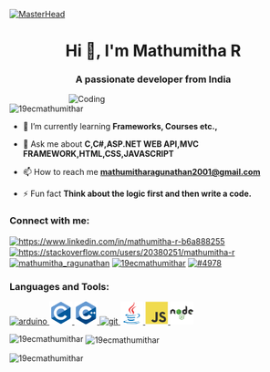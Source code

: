 [![MasterHead](https://mir-s3-cdn-cf.behance.net/project_modules/max_1200/79731568097599.5b50bca477735.jpg)](https://19ecmathumithar.io)
<h1 align="center">Hi 👋, I'm Mathumitha R</h1>
<h3 align="center">A passionate developer from India</h3>
<img align="right" alt="Coding" width="400" src="https://media.giphy.com/media/qgQUggAC3Pfv687qPC/giphy.gif">

<p align="left"> <img src="https://komarev.com/ghpvc/?username=19ecmathumithar&label=Profile%20views&color=0e75b6&style=flat" alt="19ecmathumithar" /> </p>



- 🌱 I’m currently learning **Frameworks, Courses etc.,**

- 💬 Ask me about **C,C#,ASP.NET WEB API,MVC FRAMEWORK,HTML,CSS,JAVASCRIPT**

- 📫 How to reach me **mathumitharagunathan2001@gmail.com**   

- ⚡ Fun fact **Think about the logic first and then write a code.**

<h3 align="left">Connect with me:</h3>
<p align="left">
<a href="https://linkedin.com/in/mathumitha-r-b6a888255/" target="blank"><img align="center" src="https://raw.githubusercontent.com/rahuldkjain/github-profile-readme-generator/master/src/images/icons/Social/linked-in-alt.svg" alt="https://www.linkedin.com/in/mathumitha-r-b6a888255" height="30" width="40" /></a>
<a href="https://stackoverflow.com/users/20380251/mathumitha-r" target="blank"><img align="center" src="https://raw.githubusercontent.com/rahuldkjain/github-profile-readme-generator/master/src/images/icons/Social/stack-overflow.svg" alt="https://stackoverflow.com/users/20380251/mathumitha-r" height="30" width="40" /></a>
<a href="https://instagram.com/mathumitha_ragunathan" target="blank"><img align="center" src="https://raw.githubusercontent.com/rahuldkjain/github-profile-readme-generator/master/src/images/icons/Social/instagram.svg" alt="mathumitha_ragunathan" height="30" width="40" /></a>
<a href="https://www.hackerrank.com/19ecmathumithar" target="blank"><img align="center" src="https://raw.githubusercontent.com/rahuldkjain/github-profile-readme-generator/master/src/images/icons/Social/hackerrank.svg" alt="19ecmathumithar" height="30" width="40" /></a>
<a href="https://discord.gg/#4978" target="blank"><img align="center" src="https://raw.githubusercontent.com/rahuldkjain/github-profile-readme-generator/master/src/images/icons/Social/discord.svg" alt="#4978" height="30" width="40" /></a>
</p>

<h3 align="left">Languages and Tools:</h3>
<p align="left"> <a href="https://www.arduino.cc/" target="_blank" rel="noreferrer"> <img src="https://cdn.worldvectorlogo.com/logos/arduino-1.svg" alt="arduino" width="40" height="40"/> </a> <a href="https://www.cprogramming.com/" target="_blank" rel="noreferrer"> <img src="https://raw.githubusercontent.com/devicons/devicon/master/icons/c/c-original.svg" alt="c" width="40" height="40"/> </a> <a href="https://www.w3schools.com/cpp/" target="_blank" rel="noreferrer"> <img src="https://raw.githubusercontent.com/devicons/devicon/master/icons/cplusplus/cplusplus-original.svg" alt="cplusplus" width="40" height="40"/> </a> <a href="https://git-scm.com/" target="_blank" rel="noreferrer"> <img src="https://www.vectorlogo.zone/logos/git-scm/git-scm-icon.svg" alt="git" width="40" height="40"/> </a> <a href="https://www.java.com" target="_blank" rel="noreferrer"> <img src="https://raw.githubusercontent.com/devicons/devicon/master/icons/java/java-original.svg" alt="java" width="40" height="40"/> </a> <a href="https://developer.mozilla.org/en-US/docs/Web/JavaScript" target="_blank" rel="noreferrer"> <img src="https://raw.githubusercontent.com/devicons/devicon/master/icons/javascript/javascript-original.svg" alt="javascript" width="40" height="40"/> </a> <a href="https://nodejs.org" target="_blank" rel="noreferrer"> <img src="https://raw.githubusercontent.com/devicons/devicon/master/icons/nodejs/nodejs-original-wordmark.svg" alt="nodejs" width="40" height="40"/> </a> </p>

<p><img align="left" src="https://github-readme-stats.vercel.app/api/top-langs?username=19ecmathumithar&show_icons=true&locale=en&layout=compact" alt="19ecmathumithar" /></p>

<p>&nbsp;<img align="center" src="https://github-readme-stats.vercel.app/api?username=19ecmathumithar&show_icons=true&locale=en" alt="19ecmathumithar" /></p>

<p><img align="center" src="https://github-readme-streak-stats.herokuapp.com/?user=19ecmathumithar&" alt="19ecmathumithar" /></p>
